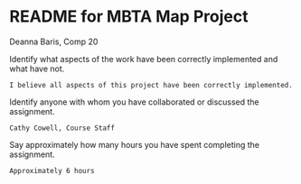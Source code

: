 README for MBTA Map Project
===========================

Deanna Baris, Comp 20

Identify what aspects of the work have been correctly implemented and what have not.

	I believe all aspects of this project have been correctly implemented.

Identify anyone with whom you have collaborated or discussed the assignment.

	Cathy Cowell, Course Staff

Say approximately how many hours you have spent completing the assignment.

	Approximately 6 hours
